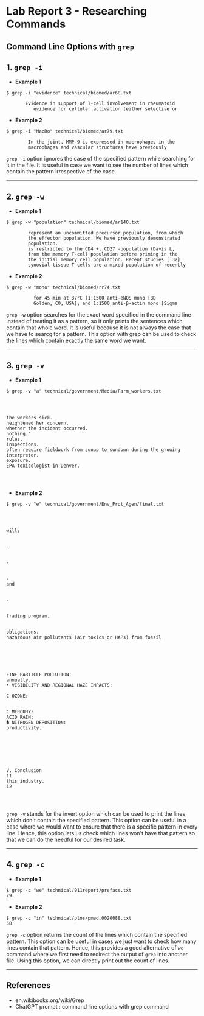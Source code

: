 # Lab Report 3 - Researching Commands

## Command Line Options with `grep`

## 1. `grep -i`

* **Example 1**

```
$ grep -i "evidence" technical/biomed/ar68.txt
```
```
       Evidence in support of T-cell involvement in rheumatoid
          evidence for cellular activation (either selective or
```
* **Example 2**
```
$ grep -i "MacRo" technical/biomed/ar79.txt
```
```
        In the joint, MMP-9 is expressed in macrophages in the
        macrophages and vascular structures have previously
```

`grep -i` option ignores the case of the specified pattern while searching for it in the file. It is useful in case we want to see the number of lines which contain the pattern irrespective of the case. 

---

## 2. `grep -w`

* **Example 1** 

```
$ grep -w "population" technical/biomed/ar140.txt
```
```
        represent an uncommitted precursor population, from which
        the effector population. We have previously demonstrated
        population.
        is restricted to the CD4 +, CD27 -population (Davis L,
        from the memory T-cell population before priming in the
        the initial memory cell population. Recent studies [ 32]
        synovial tissue T cells are a mixed population of recently
```

* **Example 2**

```
$ grep -w "mono" technical/biomed/rr74.txt
```
```
          for 45 min at 37°C (1:1500 anti-eNOS mono [BD
          Golden, CO, USA]; and 1:1500 anti-β-actin mono [Sigma
```

`grep -w` option searches for the exact word specified in the command line instead of treating it as a pattern, so it only prints the sentences which contain that whole word. It is useful because it is not always the case that we have to searcg for a pattern. This option with grep can be used to check the lines which contain exactly the same word we want.

---

## 3. `grep -v`

* **Example 1** 

```
$ grep -v "a" technical/government/Media/Farm_workers.txt
```

```



the workers sick.
heightened her concern.
whether the incident occurred.
nothing.'
rules.
inspections.
often require fieldwork from sunup to sundown during the growing
interpreter.
exposure.
EPA toxicologist in Denver.




```

* **Example 2**

```
$ grep -v "e" technical/government/Env_Prot_Agen/final.txt
```

```



will:


-


-


-
and


-


trading program.


obligations.
hazardous air pollutants (air toxics or HAPs) from fossil






FINE PARTICLE POLLUTION:
annually.
• VISIBILITY AND REGIONAL HAZE IMPACTS:

C OZONE:


C MERCURY:
ACID RAIN:
� NITROGEN DEPOSITION:
productivity.







V. Conclusion
11
this industry.
12




```

`grep -v` stands for the invert option which can be used to print the lines which don't contain the specified pattern. This option can be useful in a case where we would want to ensure that there is a specific pattern in every line. Hence, this option lets us check which lines won't have that pattern so that we can do the needful for our desired task.

---

## 4. `grep -c`

* **Example 1**

```
$ grep -c "we" technical/911report/preface.txt
29
```

* **Example 2** 

```
$ grep -c "in" technical/plos/pmed.0020088.txt
58
```

`grep -c` option returns the count of the lines which contain the specified pattern. This option can be useful in cases we just want to check how many lines contain that pattern. Hence, this provides a good alternative of `wc` command where we first need to redirect the output of `grep` into another file. Using this option, we can directly print out the count of lines.

---

## References

* en.wikibooks.org/wiki/Grep 
* ChatGPT prompt : command line options with grep command
